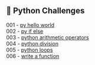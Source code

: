 ## 🎯 Python Challenges

001 - [py hello world](https://github.com/danipishinin/HackerRank/blob/main/python/py-hello-world.md) </br >
002 - [py if else](https://github.com/danipishinin/HackerRank/blob/main/python/py-if-else.md) </br >
003 - [python arithmetic operators](https://github.com/danipishinin/HackerRank/blob/main/python/python-arithmetic-operators.md) </br >
004 - [python division](https://github.com/danipishinin/HackerRank/blob/main/python/python-division.md) </br >
005 - [python loops](https://github.com/danipishinin/HackerRank/blob/main/python/python-loops.md) </br >
006 - [write a function](https://github.com/danipishinin/HackerRank/blob/main/python/write-a-function.md) </br >